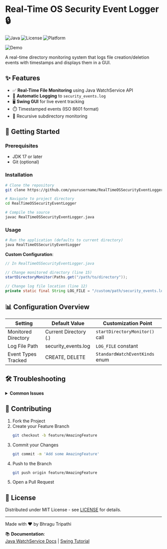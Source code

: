 # Real-Time OS Security Event Logger 🔒

![Java](https://img.shields.io/badge/Java-17%2B-ED8B00?logo=openjdk&logoColor=white)
![License](https://img.shields.io/badge/License-MIT-blue)
![Platform](https://img.shields.io/badge/Platform-Windows%20%7C%20Linux%20%7C%20macOS-lightgrey)

![Demo](https://github.com/yourusername/RealTimeOSSecurityEventLogger/raw/main/screenshots/demo.gif)

A real-time directory monitoring system that logs file creation/deletion events with timestamps and displays them in a GUI.

## ✨ Features
- ✅ **Real-Time File Monitoring** using Java WatchService API
- 📝 **Automatic Logging** to `security_events.log`
- 🖥️ **Swing GUI** for live event tracking
- ⏱️ Timestamped events (ISO 8601 format)
- 🔄 Recursive subdirectory monitoring

## 🚀 Getting Started

### Prerequisites
- JDK 17 or later
- Git (optional)

### Installation
```bash
# Clone the repository
git clone https://github.com/yourusername/RealTimeOSSecurityEventLogger.git

# Navigate to project directory
cd RealTimeOSSecurityEventLogger

# Compile the source
javac RealTimeOSSecurityEventLogger.java
```

### Usage
```bash
# Run the application (defaults to current directory)
java RealTimeOSSecurityEventLogger
```

**Custom Configuration**:
```java
// In RealTimeOSSecurityEventLogger.java

// Change monitored directory (line 15)
startDirectoryMonitor(Paths.get("/path/to/directory"));

// Change log file location (line 12)
private static final String LOG_FILE = "/custom/path/security_events.log";
```

## 📊 Configuration Overview
| Setting              | Default Value          | Customization Point           |
|----------------------|------------------------|--------------------------------|
| Monitored Directory  | Current Directory (.)  | `startDirectoryMonitor()` call |
| Log File Path        | security_events.log    | `LOG_FILE` constant            |
| Event Types Tracked  | CREATE, DELETE         | `StandardWatchEventKinds` enum |

## 🛠️ Troubleshooting

<details>
<summary><b>Common Issues</b></summary>

1. **No Events Detected**
   - Verify directory permissions
   - Check anti-virus/firewall settings
   - Ensure files aren't system/hidden

2. **Log File Not Created**
   - Check write permissions
   - Verify disk space
   - Ensure path is valid

3. **GUI Not Updating**
   - Confirm Swing dependencies
   - Check EDT thread status
</details>

## 🤝 Contributing

1. Fork the Project
2. Create your Feature Branch  
   ```bash
   git checkout -b feature/AmazingFeature
   ```
3. Commit your Changes  
   ```bash
   git commit -m 'Add some AmazingFeature'
   ```
4. Push to the Branch  
   ```bash
   git push origin feature/AmazingFeature
   ```
5. Open a Pull Request

## 📜 License
Distributed under MIT License - see [LICENSE](LICENSE) for details.

---

Made with ❤️ by Bhragu Tripathi

📚 **Documentation**:  
[Java WatchService Docs](https://docs.oracle.com/javase/8/docs/api/java/nio/file/WatchService.html) | 
[Swing Tutorial](https://docs.oracle.com/javase/tutorial/uiswing/)
